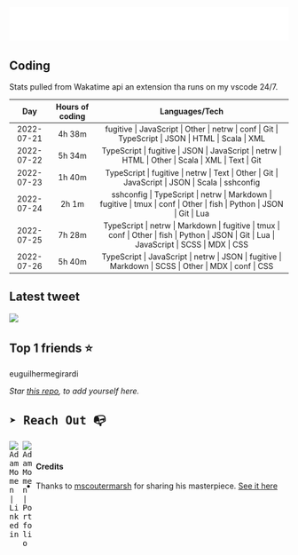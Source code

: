
![test image size](/assets/welcome_message.gif)

## Coding
Stats pulled from Wakatime api an extension tha runs on my vscode 24/7.

|Day|Hours of coding|Languages/Tech|
|:-:|:-:|:-:|
|2022-07-21|4h 38m|fugitive &#124; JavaScript &#124; Other &#124; netrw &#124; conf &#124; Git &#124; TypeScript &#124; JSON &#124; HTML &#124; Scala &#124; XML|
|2022-07-22|5h 34m|TypeScript &#124; fugitive &#124; JSON &#124; JavaScript &#124; netrw &#124; HTML &#124; Other &#124; Scala &#124; XML &#124; Text &#124; Git|
|2022-07-23|1h 40m|TypeScript &#124; fugitive &#124; netrw &#124; Text &#124; Other &#124; Git &#124; JavaScript &#124; JSON &#124; Scala &#124; sshconfig|
|2022-07-24|2h 1m|sshconfig &#124; TypeScript &#124; netrw &#124; Markdown &#124; fugitive &#124; tmux &#124; conf &#124; Other &#124; fish &#124; Python &#124; JSON &#124; Git &#124; Lua|
|2022-07-25|7h 28m|TypeScript &#124; netrw &#124; Markdown &#124; fugitive &#124; tmux &#124; conf &#124; Other &#124; fish &#124; Python &#124; JSON &#124; Git &#124; Lua &#124; JavaScript &#124; SCSS &#124; MDX &#124; CSS|
|2022-07-26|5h 40m|TypeScript &#124; JavaScript &#124; netrw &#124; JSON &#124; fugitive &#124; Markdown &#124; SCSS &#124; Other &#124; MDX &#124; conf &#124; CSS|

## Latest tweet
[<img src="<tweet-image-url>" width="400">](<tweet-url>)

## Top 1 friends ⭐️
euguilhermegirardi

*Star [this repo](https://github.com/AdamMomen/AdamMomen), to add yourself here.*


<samp>

## ➤ Reach Out :mailbox_with_no_mail:

>
  <a href="https://www.linkedin.com/in/adam-momen-99596275/">
     <img align="left" alt="Adam Momen | Linkedin" width="24px" src="./assets/Linkedin.svg" />
   </a>

   <a href="https://adammomen.com/">
     <img align="left" alt="Adam Momen | Portfolio" width="24px" src="./assets/web.svg" />
   </a>

</samp>

<br>

#### Credits
* Thanks to [mscoutermarsh](https://github.com/mscoutermarsh) for sharing his masterpiece. [See it here](https://github.com/mscoutermarsh/mscoutermarsh)